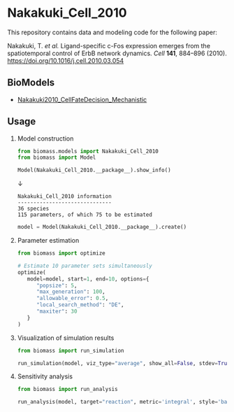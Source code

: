 # Nakakuki_Cell_2010

This repository contains data and modeling code for the following paper:

Nakakuki, T. _et al._ Ligand-specific c-Fos expression emerges from the spatiotemporal control of ErbB network dynamics. _Cell_ **141**, 884–896 (2010). https://doi.org/10.1016/j.cell.2010.03.054

## BioModels

- [Nakakuki2010_CellFateDecision_Mechanistic](https://www.ebi.ac.uk/biomodels/BIOMD0000000250)

## Usage

1. Model construction

   ```python
   from biomass.models import Nakakuki_Cell_2010
   from biomass import Model

   Model(Nakakuki_Cell_2010.__package__).show_info()
   ```

   ↓

   ```
   Nakakuki_Cell_2010 information
   ------------------------------
   36 species
   115 parameters, of which 75 to be estimated
   ```

   ```python
   model = Model(Nakakuki_Cell_2010.__package__).create()
   ```

1. Parameter estimation

   ```python
   from biomass import optimize

   # Estimate 10 parameter sets simultaneously
   optimize(
      model=model, start=1, end=10, options={
         "popsize": 5,
         "max_generation": 100,
         "allowable_error": 0.5,
         "local_search_method": "DE",
         "maxiter": 30
      }
   )
   ```

1. Visualization of simulation results

   ```python
   from biomass import run_simulation

   run_simulation(model, viz_type="average", show_all=False, stdev=True)
   ```

1. Sensitivity analysis

   ```python
   from biomass import run_analysis

   run_analysis(model, target="reaction", metric='integral', style='barplot')
   ```
